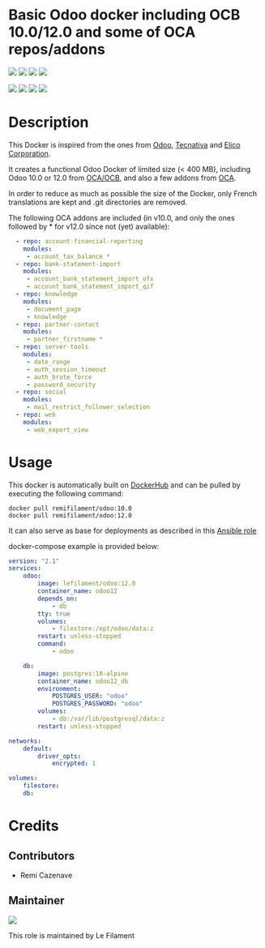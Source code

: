 # Basic Odoo docker including OCB 10.0/12.0 and some of OCA repos/addons

[![](https://images.microbadger.com/badges/image/lefilament/odoo:10.0.svg)](https://microbadger.com/images/lefilament/odoo:10.0 "Get your own image badge on microbadger.com")
[![](https://images.microbadger.com/badges/version/lefilament/odoo:10.0.svg)](https://microbadger.com/images/lefilament/odoo:10.0 "Get your own version badge on microbadger.com")
[![](https://images.microbadger.com/badges/license/lefilament/odoo:10.0.svg)](https://microbadger.com/images/lefilament/odoo:10.0 "Get your own license badge on microbadger.com")
[![](https://images.microbadger.com/badges/commit/lefilament/odoo:10.0.svg)](https://microbadger.com/images/lefilament/odoo:10.0 "Get your own commit badge on microbadger.com")

[![](https://images.microbadger.com/badges/image/lefilament/odoo:12.0.svg)](https://microbadger.com/images/lefilament/odoo:12.0 "Get your own image badge on microbadger.com")
[![](https://images.microbadger.com/badges/version/lefilament/odoo:12.0.svg)](https://microbadger.com/images/lefilament/odoo:12.0 "Get your own version badge on microbadger.com")
[![](https://images.microbadger.com/badges/license/lefilament/odoo:12.0.svg)](https://microbadger.com/images/lefilament/odoo:12.0 "Get your own license badge on microbadger.com")
[![](https://images.microbadger.com/badges/commit/lefilament/odoo:12.0.svg)](https://microbadger.com/images/lefilament/odoo:12.0 "Get your own commit badge on microbadger.com")

# Description

This Docker is inspired from the ones from [Odoo](https://github.com/odoo/docker), [Tecnativa](https://github.com/Tecnativa/doodba) and [Elico Corporation](https://github.com/Elico-Corp/odoo-docker).

It creates a functional Odoo Docker of limited size (< 400 MB), including Odoo 10.0 or 12.0 from [OCA/OCB](https://github.com/oca/ocb), and also a few addons from [OCA](https://github.com/oca).

In order to reduce as much as possible the size of the Docker, only French translations are kept and .git directories are removed.

The following OCA addons are included (in v10.0, and only the ones followed by * for v12.0 since not (yet) available):
```yaml
  - repo: account-financial-reporting
    modules:
     - account_tax_balance *
  - repo: bank-statement-import
    modules:
     - account_bank_statement_import_ofx
     - account_bank_statement_import_qif
  - repo: knowledge
    modules:
     - document_page
     - knowledge
  - repo: partner-contact
    modules:
     - partner_firstname *
  - repo: server-tools
    modules:
     - date_range
     - auth_session_timeout
     - auth_brute_force
     - password_security
  - repo: social
    modules:
     - mail_restrict_follower_selection
  - repo: web
    modules:
     - web_export_view
```

# Usage


This docker is automatically built on [DockerHub](https://hub.docker.com/r/lefilament/odoo) and can be pulled by executing the following command:
```
docker pull remifilament/odoo:10.0
docker pull remifilament/odoo:12.0
```

It can also serve as base for deployments as described in this [Ansible role](https://github.com/lefilament/ansible_role_odoo_docker)

docker-compose example is provided below:
```yaml
version: "2.1"
services:
    odoo:
        image: lefilament/odoo:12.0
        container_name: odoo12
        depends_on:
            - db
        tty: true
        volumes:
            - filestore:/opt/odoo/data:z
        restart: unless-stopped
        command:
            - odoo

    db:
        image: postgres:10-alpine
        container_name: odoo12_db
        environment:
            POSTGRES_USER: "odoo"
            POSTGRES_PASSWORD: "odoo"
        volumes:
            - db:/var/lib/postgresql/data:z
        restart: unless-stopped

networks:
    default:
        driver_opts:
            encrypted: 1

volumes:
    filestore:
    db:
```

# Credits

## Contributors

* Remi Cazenave <remi-filament>


## Maintainer

[![](https://le-filament.com/img/logo-lefilament.png)](https://le-filament.com "Le Filament")

This role is maintained by Le Filament
